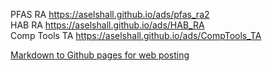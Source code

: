 PFAS RA https://aselshall.github.io/ads/pfas_ra2 <br>
HAB RA https://aselshall.github.io/ads/HAB_RA <br>
Comp Tools TA https://aselshall.github.io/ads/CompTools_TA <br>

[Markdown to Github pages for web posting](https://nicolas-van.github.io/easy-markdown-to-github-pages/)
